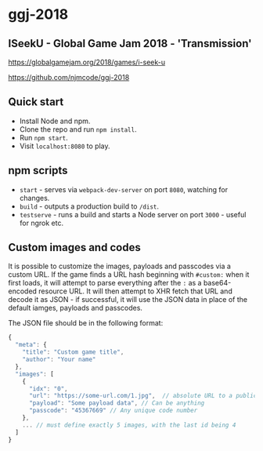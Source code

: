 # ggj-2018

## ISeekU - Global Game Jam 2018 - 'Transmission'

https://globalgamejam.org/2018/games/i-seek-u

https://github.com/njmcode/ggj-2018

## Quick start

- Install Node and npm.
- Clone the repo and run `npm install`.
- Run `npm start`.
- Visit `localhost:8080` to play.

## npm scripts

- `start` - serves via `webpack-dev-server` on port `8080`, watching for changes.
- `build` - outputs a production build to `/dist`.
- `testserve` - runs a build and starts a Node server on port `3000` - useful for ngrok etc.

## Custom images and codes

It is possible to customize the images, payloads and passcodes via a custom URL.
If the game finds a URL hash beginning with `#custom:` when it first loads, it will
attempt to parse everything after the `:` as a base64-encoded resource URL. It will then
attempt to XHR fetch that URL and decode it as JSON - if successful, it will use the
JSON data in place of the default iamges, payloads and passcodes.

The JSON file should be in the following format:

```javascript
{
  "meta": {
    "title": "Custom game title",
    "author": "Your name"
  },
  "images": [
    {
      "idx": "0",
      "url": "https://some-url.com/1.jpg",  // absolute URL to a publicly-hosted image
      "payload": "Some payload data", // Can be anything
      "passcode": "45367669" // Any unique code number
    },
    ... // must define exactly 5 images, with the last id being 4
  ]
}
```